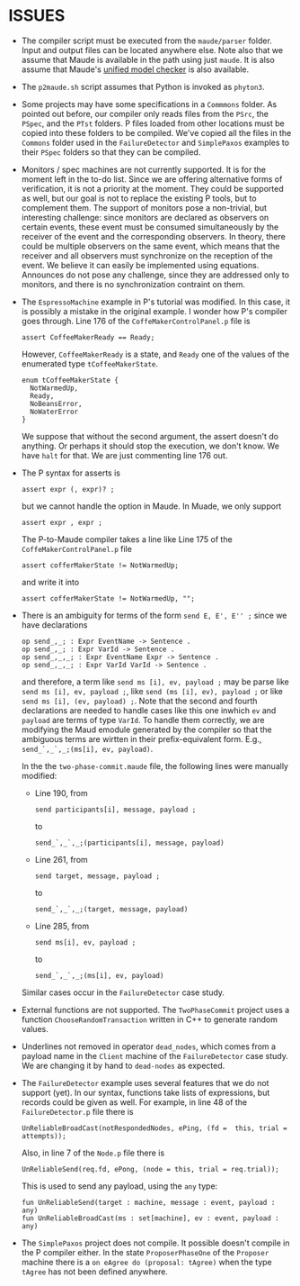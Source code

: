 # ISSUES 

- The compiler script must be executed from the `maude/parser` folder. Input and output files can be located anywhere else. Note also that we assume that Maude is available in the path using just `maude`. It is also assume that Maude's [unified model checker](https://github.com/fadoss/umaudemc) is also available. 

- The `p2maude.sh` script assumes that Python is invoked as `phyton3`. 

- Some projects may have some specifications in a `Commmons` folder. As pointed out before, our compiler only reads files from the `PSrc`, the `PSpec`, and the `PTst` folders. P files loaded from other locations must be copied into these folders to be compiled. We've copied all the files in the `Commons` folder used in the `FailureDetector` and `SimplePaxos` examples to their `PSpec` folders so that they can be compiled. 

- Monitors / spec machines are not currently supported. 
  It is for the moment left in the to-do list. 
  Since we are offering alternative forms of verification, it is not a priority at the moment. 
  They could be supported as well, but our goal is not to replace the existing P tools, but to complement them. 
  The support of monitors pose a non-trivial, but interesting challenge: since monitors are declared as observers on certain events, these event must be consumed simultaneously by the receiver of the event and the corresponding observers. 
  In theory, there could be multiple observers on the same event, which means that the receiver and all observers must synchronize on the reception of the event. 
  We believe it can easily be implemented using equations. 
  Announces do not pose any challenge, since they are addressed only to monitors, and there is no synchronization contraint on them. 

- The `EspressoMachine` example in P's tutorial was modified. 
In this case, it is possibly a mistake in the original example. 
I wonder how P's compiler goes through. 
Line 176 of the `CoffeMakerControlPanel.p` file is
  ~~~~
  assert CoffeeMakerReady == Ready;
  ~~~~
  However, `CoffeeMakerReady` is a state, and `Ready` one of the values of the enumerated type `tCoffeeMakerState`.
  ~~~~
  enum tCoffeeMakerState {
    NotWarmedUp,
    Ready,
    NoBeansError,
    NoWaterError
  }
  ~~~~
  We suppose that without the second argument, the assert doesn't do anything. 
  Or perhaps it should stop the execution, we don't know. We have `halt` for that. 
  We are just commenting line 176 out. 

- The P syntax for asserts is 
  ~~~~
  assert expr (, expr)? ;
  ~~~~~
  but we cannot handle the option in Maude. 
  In Muade, we only support 
  ~~~~
  assert expr , expr ;
  ~~~~~
  The P-to-Maude compiler takes a line like Line 175 of the `CoffeMakerControlPanel.p` file 
  ~~~~
  assert cofferMakerState != NotWarmedUp;
  ~~~~
  and write it into
  ~~~~
  assert cofferMakerState != NotWarmedUp, "";
  ~~~~

- There is an ambiguity for terms of the form `send E, E', E'' ;` since we have declarations 
  ~~~~
  op send_,_; : Expr EventName -> Sentence .
  op send_,_; : Expr VarId -> Sentence .
  op send_,_,_; : Expr EventName Expr -> Sentence .
  op send_,_,_; : Expr VarId VarId -> Sentence .
  ~~~~
  and therefore, a term like `send ms [i], ev, payload ;` may be parse like `send ms [i], ev, payload ;`, like `send (ms [i], ev), payload ;` or like `send ms [i], (ev, payload) ;`. Note that the second and fourth declarations are needed to handle cases like this one inwhich `ev` and `payload` are terms of type `VarId`. To handle them correctly, we are modifying the Maud emodule generated by the compiler so that the ambiguous terms are wirtten in their prefix-equivalent form. E.g., ```send_`,_`,_;(ms[i], ev, payload)```.

  In the the `two-phase-commit.maude` file, the following lines were manually modified:
  - Line 190, from 
    ~~~~
    send participants[i], message, payload ;
    ~~~~
    to
    ~~~~
    send_`,_`,_;(participants[i], message, payload)
    ~~~~
  - Line 261, from 
    ~~~~
    send target, message, payload ;
    ~~~~
    to
    ~~~~
    send_`,_`,_;(target, message, payload)
    ~~~~
  - Line 285, from 
    ~~~~
    send ms[i], ev, payload ;
    ~~~~
    to
    ~~~~
    send_`,_`,_;(ms[i], ev, payload)
    ~~~~
  Similar cases occur in the `FailureDetector` case study.  

- External functions are not supported. The `TwoPhaseCommit` project uses a function `ChooseRandomTransaction` written in C++ to generate random values. 

- Underlines not removed in operator `dead_nodes`, which comes from a payload name in the `Client` machine of the `FailureDetector` case study. 
  We are changing it by hand to `dead-nodes` as expected. 

- The `FailureDetector` example uses several features that we do not support (yet). 
  In our syntax, functions take lists of expressions, but records could be given as well. 
  For example, in line 48 of the `FailureDetector.p` file there is 
  ~~~~
  UnReliableBroadCast(notRespondedNodes, ePing, (fd =  this, trial = attempts));
  ~~~~
  Also, in line 7 of the `Node.p` file there is 
  ~~~~
  UnReliableSend(req.fd, ePong, (node = this, trial = req.trial));
  ~~~~
  This is used to send any payload, using the `any` type:
  ~~~~
  fun UnReliableSend(target : machine, message : event, payload : any)
  fun UnReliableBroadCast(ms : set[machine], ev : event, payload : any)
  ~~~~

- The `SimplePaxos` project does not compile. It possible doesn't compile in the P compiler either. In the state `ProposerPhaseOne` of the `Proposer` machine there is a `on eAgree do (proposal: tAgree)` when the type `tAgree` has not been defined anywhere. 